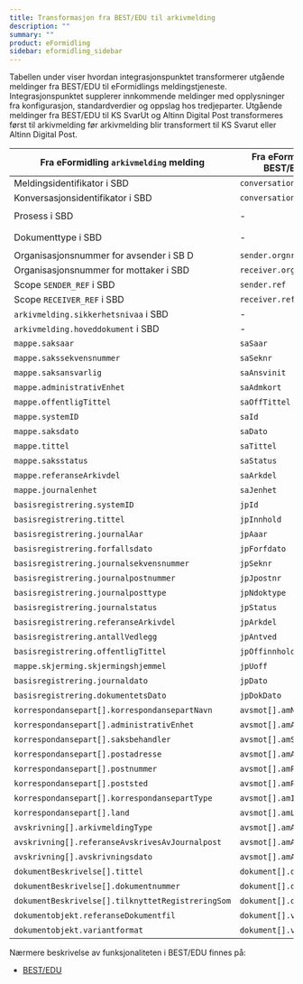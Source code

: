 ```yaml
---
title: Transformasjon fra BEST/EDU til arkivmelding
description: ""
summary: ""
product: eFormidling
sidebar: eformidling_sidebar
---
```


Tabellen under viser hvordan integrasjonspunktet transformerer utgående meldinger fra BEST/EDU til eFormidlings
meldingstjeneste. Integrasjonspunktet supplerer innkommende meldinger med opplysninger fra konfigurasjon,
standardverdier og oppslag hos tredjeparter. Utgående meldinger fra BEST/EDU til KS SvarUt og Altinn Digital Post
transformeres først til arkivmelding før arkivmelding blir transformert til KS Svarut eller Altinn Digital Post.

| Fra eFormidling `arkivmelding` melding            | Fra eFormidling BEST/EDU          | Fra konfigurasjon                              | Fra standardverdi                                        |
|---------------------------------------------------|-----------------------------------|------------------------------------------------|----------------------------------------------------------|
| Meldingsidentifikator i SBD                       | `conversationId`                  | -                                              | Genererer UUID dersom verdien ikke allerede er det       |
| Konversasjonsidentifikator i SBD                  | `conversationId`                  | -                                              | Genererer UUID dersom verdien ikke allerede er det       |
| Prosess i SBD                                     | -                                 | `difi.move.arkivmelding.default-process`       | `urn:no:difi:profile:arkivmelding:administrasjon:ver1.0` |
| Dokumenttype i SBD                                | -                                 | `difi.move.arkivmelding.default-document-type` | `urn:no:difi:arkivmelding:xsd::arkivmelding`             |
| Organisasjonsnummer for avsender i SB           D | `sender.orgnr`                    | -                                              | -                                                        |
| Organisasjonsnummer for mottaker i SBD            | `receiver.orgnr`                  | -                                              | -                                                        |
| Scope `SENDER_REF` i SBD                          | `sender.ref`                      | -                                              | -                                                        |
| Scope `RECEIVER_REF` i SBD                        | `receiver.ref`                    | -                                              | -                                                        |
| `arkivmelding.sikkerhetsnivaa` i SBD              | -                                 | -                                              | Sikkerhetsnivå hentes fra adresseregisteret              |
| `arkivmelding.hoveddokument` i SBD                | -                                 | -                                              | `arkivmelding.xml`                                       |
| `mappe.saksaar`                                   | `saSaar`                          | -                                              | -                                                        |
| `mappe.sakssekvensnummer`                         | `saSeknr`                         | -                                              | -                                                        |
| `mappe.saksansvarlig`                             | `saAnsvinit`                      | -                                              | -                                                        |
| `mappe.administrativEnhet`                        | `saAdmkort`                       | -                                              | -                                                        |
| `mappe.offentligTittel`                           | `saOffTittel`                     | -                                              | -                                                        |
| `mappe.systemID`                                  | `saId`                            | -                                              | -                                                        |
| `mappe.saksdato`                                  | `saDato`                          | -                                              | -                                                        |
| `mappe.tittel`                                    | `saTittel`                        | -                                              | -                                                        |
| `mappe.saksstatus`                                | `saStatus`                        | -                                              | Under behandling (`B`)                                   |
| `mappe.referanseArkivdel`                         | `saArkdel`                        | -                                              | -                                                        |
| `mappe.journalenhet`                              | `saJenhet`                        | -                                              | -                                                        |
| `basisregistrering.systemID`                      | `jpId`                            | -                                              | -                                                        |
| `basisregistrering.tittel`                        | `jpInnhold`                       | -                                              | -                                                        |
| `basisregistrering.journalAar`                    | `jpAaar`                          | -                                              | -                                                        |
| `basisregistrering.forfallsdato`                  | `jpForfdato`                      | -                                              | -                                                        |
| `basisregistrering.journalsekvensnummer`          | `jpSeknr`                         | -                                              | -                                                        |
| `basisregistrering.journalpostnummer`             | `jpJpostnr`                       | -                                              | -                                                        |
| `basisregistrering.journalposttype`               | `jpNdoktype`                      | -                                              | Inngående dokument (`I`)                                 |
| `basisregistrering.journalstatus`                 | `jpStatus`                        | -                                              | Ferdigstilt fra saksbehandler (`R`)                      |
| `basisregistrering.referanseArkivdel`             | `jpArkdel`                        | -                                              | -                                                        |
| `basisregistrering.antallVedlegg`                 | `jpAntved`                        | -                                              | -                                                        |
| `basisregistrering.offentligTittel`               | `jpOffinnhold`                    | -                                              | -                                                        |
| `mappe.skjerming.skjermingshjemmel`               | `jpUoff`                          | -                                              | -                                                        |
| `basisregistrering.journaldato`                   | `jpDato`                          | -                                              | -                                                        |
| `basisregistrering.dokumentetsDato`               | `jpDokDato`                       | -                                              | -                                                        |
| `korrespondansepart[].korrespondansepartNavn`     | `avsmot[].amNavn`                 | -                                              | -                                                        |
| `korrespondansepart[].administrativEnhet`         | `avsmot[].amAdmkort`              | -                                              | -                                                        |
| `korrespondansepart[].saksbehandler`              | `avsmot[].amSbhinit`              | -                                              | -                                                        |
| `korrespondansepart[].postadresse`                | `avsmot[].amAdresse`              | -                                              | -                                                        |
| `korrespondansepart[].postnummer`                 | `avsmot[].amPostnr`               | -                                              | -                                                        |
| `korrespondansepart[].poststed`                   | `avsmot[].amPoststed`             | -                                              | -                                                        |
| `korrespondansepart[].korrespondansepartType`     | `avsmot[].amIhtype`               | -                                              | -                                                        |
| `korrespondansepart[].land`                       | `avsmot[].amLand`                 | -                                              | -                                                        |
| `avskrivning[].arkivmeldingType`                  | `avsmot[].amAvskm`                | -                                              | -                                                        |
| `avskrivning[].referanseAvskrivesAvJournalpost`   | `avsmot[].amAvsavdok`             | -                                              | -                                                        |
| `avskrivning[].avskrivningsdato`                  | `avsmot[].amAvskdato`             | -                                              | -                                                        |
| `dokumentBeskrivelse[].tittel`                    | `dokument[].dbTittel`             | -                                              | -                                                        |
| `dokumentBeskrivelse[].dokumentnummer`            | `dokument[].dlRnr`                | -                                              | -                                                        |
| `dokumentBeskrivelse[].tilknyttetRegistreringSom` | `dokument[].dlType`               | -                                              | -                                                        |
| `dokumentobjekt.referanseDokumentfil`             | `dokument[].veFilnavn`            | -                                              | -                                                        |
| `dokumentobjekt.variantformat`                    | `dokument[].veVariant`            | -                                              | Produksjonsformat (`P`)                                  |

Nærmere beskrivelse av funksjonaliteten i BEST/EDU finnes på:
- [BEST/EDU](../integrasjonspunkt_bestedu_api)
